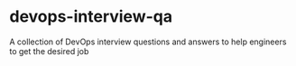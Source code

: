 # devops-interview-qa
A collection of DevOps interview questions and answers to help engineers to get the desired  job
